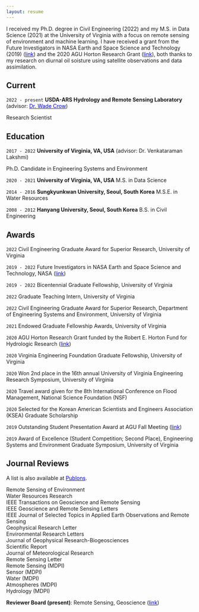 ```yaml
---
layout: resume
---
```


I received my Ph.D. degree in Civil Engineering (2022) and my M.S. in Data Science (2021) at the University of Virginia with a focus on remote sensing of environment and machine learning. I have received a grant from the Future Investigators in NASA Earth and Space Science and Technology (2019) ([<span style="color: blue">link</span>](https://news.virginia.edu/content/nasa-aids-uva-grad-student-soil-research-satellite)) and the 2020 AGU Horton Research Grant ([<span style="color: blue">link</span>](https://news.virginia.edu/content/big-questions-child-leads-phd-candidate-big-research)), both thanks to my research on diurnal oil soisture using satellite observations and data assimilation.

## Current
`2022 - present`
__USDA-ARS Hydrology and Remote Sensing Laboratory__ (advisor: [<span style="color: blue">Dr. Wade Crow</span>](https://news.virginia.edu/content/big-questions-child-leads-phd-candidate-big-research](https://scholar.google.com/citations?user=9nlGATMAAAAJ&hl=en&oi=ao)))


Research Scientist

## Education
`2017 - 2022`
__University of Virginia, VA, USA__ (advisor: Dr. Venkataraman Lakshmi)

Ph.D. Candidate in Engineering Systems and Environment

`2020 - 2021`
__University of Virginia, VA, USA__
M.S. in Data Science

`2014 - 2016`
__Sungkyunkwan University, Seoul, South Korea__
M.S.E. in Water Resources

`2008 - 2012`
__Hanyang University, Seoul, South Korea__
B.S. in Civil Engineering


## Awards

`2022`
Civil Engineering Graduate Award for Superior Research, University of Virginia

`2019 - 2022`
Future Investigators in NASA Earth and Space Science and Technology, NASA ([<span style="color: blue">link</span>](https://engineering.virginia.edu/hyunglok-kim%E2%80%99s-soil-moisture-proposal-earns-selection-nasa%E2%80%99s-%E2%80%98future-investigator%E2%80%99-program))

`2019 - 2022`
Bicentennial Graduate Fellowship, University of Virginia

`2022`
Graduate Teaching Intern, University of Virginia

`2022`
Civil Engineering Graduate Award for Superior Research, Department of Engineering Systems and Environment, University of Virginia

`2021`
Endowed Graduate Fellowship Awards, University of Virginia

`2020`
AGU Horton Research Grant funded by the Robert E. Horton Fund for Hydrologic Research ([<span style="color: blue">link</span>](https://news.virginia.edu/content/big-questions-child-leads-phd-candidate-big-research))

`2020`
Virginia Engineering Foundation Graduate Fellowship, University of Virginia

`2020`
Won 2nd place in the 16th annual University of Virginia Engineering Research Symposium, University of Virginia

`2020`
Travel award given for the 8th International Conference on Flood Management, National Science Foundation (NSF)

`2020`
Selected for the Korean American Scientists and Engineers Association (KSEA) Graduate Scholarship

`2019`
Outstanding Student Presentation Award at AGU Fall Meeting ([<span style="color: blue">link</span>](https://engineering.virginia.edu/hyunglok-kim-lands-coveted-outstanding-student-presentation-award-agu-fall-meeting))

`2019`
Award of Excellence (Student Competition; Second Place), Engineering Systems and Environment Graduate Symposium, University 
 of Virginia

## Journal Reviews
A list is also available at [<span style="color: blue">Publons</span>](https://publons.com/researcher/1508356/hyunglok-kim/).

Remote Sensing of Environment\
Water Resources Research\
IEEE Transactions on Geoscience and Remote Sensing\
IEEE Geoscience and Remote Sensing Letters\
IEEE Journal of Selected Topics in Applied Earth Observations and Remote Sensing\
Geophysical Research Letter\
Environmental Research Letters\
Journal of Geophysical Research-Biogeosciences\
Scientific Report\
Journal of Meteorological Research\
Remote Sensing Letter\
Remote Sensing (MDPI)\
Sensor (MDPI)\
Water (MDPI)\
Atmospheres (MDPI)\
Hydrology (MDPI)

__Reviewer Board (present)__: Remote Sensing, Geoscience ([<span style="color: blue">link</span>](https://www.mdpi.com/journal/remotesensing/submission_reviewers))



<!-- ### Footer

Last updated: May 2013 -->


